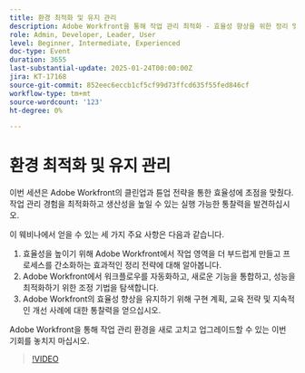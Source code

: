 ```yaml
---
title: 환경 최적화 및 유지 관리
description: Adobe Workfront을 통해 작업 관리 최적화 - 효율성 향상을 위한 정리 및 조정 전략
role: Admin, Developer, Leader, User
level: Beginner, Intermediate, Experienced
doc-type: Event
duration: 3655
last-substantial-update: 2025-01-24T00:00:00Z
jira: KT-17168
source-git-commit: 852eec6eccb1cf5cf99d73ffcd635f55fed846cf
workflow-type: tm+mt
source-wordcount: '123'
ht-degree: 0%

---
```



# 환경 최적화 및 유지 관리

이번 세션은 Adobe Workfront의 클린업과 튠업 전략을 통한 효율성에 초점을 맞췄다. 작업 관리 경험을 최적화하고 생산성을 높일 수 있는 실행 가능한 통찰력을 발견하십시오.

이 웨비나에서 얻을 수 있는 세 가지 주요 사항은 다음과 같습니다.

1. 효율성을 높이기 위해 Adobe Workfront에서 작업 영역을 더 부드럽게 만들고 프로세스를 간소화하는 효과적인 정리 전략에 대해 알아봅니다.
2. Adobe Workfront에서 워크플로우를 자동화하고, 새로운 기능을 통합하고, 성능을 최적화하기 위한 조정 기법을 탐색합니다.
3. Adobe Workfront의 효율성 향상을 유지하기 위해 구현 계획, 교육 전략 및 지속적인 개선 사례에 대한 통찰력을 얻으십시오.

Adobe Workfront을 통해 작업 관리 환경을 새로 고치고 업그레이드할 수 있는 이번 기회를 놓치지 마십시오.

>[!VIDEO](https://video.tv.adobe.com/v/3443024/?learn=on&enablevpops)
